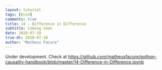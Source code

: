 ```yaml
---
layout: tutorial
tags: [Econ]
comments: true
title: 14 - Difference in Difference
subtitle: Coming Soon
date: 2020-07-18
true-dt: 2020-07-18
author: "Matheus Facure"
---
```


Under development. Check at https://github.com/matheusfacure/python-causality-handbook/blob/master/14-Difference-in-Difference.ipynb